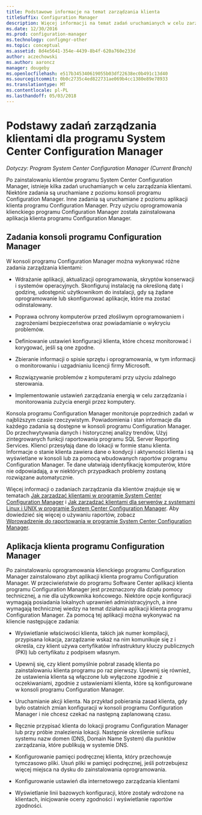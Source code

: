 ```yaml
---
title: Podstawowe informacje na temat zarządzania klienta
titleSuffix: Configuration Manager
description: Więcej informacji na temat zadań uruchamianych w celu zarządzania klientami programu System Center Configuration Manager.
ms.date: 12/30/2016
ms.prod: configuration-manager
ms.technology: configmgr-other
ms.topic: conceptual
ms.assetid: 8d4e5641-354e-4439-8b4f-620a760e233d
author: aczechowski
ms.author: aaroncz
manager: dougeby
ms.openlocfilehash: e517b345340619055b03df22638ec0b491c13d40
ms.sourcegitcommit: 0b0c2735c4ed822731ae069b4cc1380e89e78933
ms.translationtype: MT
ms.contentlocale: pl-PL
ms.lasthandoff: 05/03/2018
---
```

# <a name="fundamentals-of-client-management-tasks-for-system-center-configuration-manager"></a>Podstawy zadań zarządzania klientami dla programu System Center Configuration Manager

*Dotyczy: Program System Center Configuration Manager (Current Branch)*

Po zainstalowaniu klientów programu System Center Configuration Manager, istnieje kilka zadań uruchamianych w celu zarządzania klientami.  Niektóre zadania są uruchamiane z poziomu konsoli programu Configuration Manager. Inne zadania są uruchamiane z poziomu aplikacji klienta programu Configuration Manager. Przy użyciu oprogramowania klienckiego programu Configuration Manager została zainstalowana aplikacja klienta programu Configuration Manager.

## <a name="configuration-manager-console-tasks"></a>Zadania konsoli programu Configuration Manager
 W konsoli programu Configuration Manager można wykonywać różne zadania zarządzania klientami:  

-   Wdrażanie aplikacji, aktualizacji oprogramowania, skryptów konserwacji i systemów operacyjnych. Skonfiguruj instalację na określoną datę i godzinę, udostępnić użytkownikom do instalacji, gdy są żądane oprogramowanie lub skonfigurować aplikacje, które ma zostać odinstalowany.  

-   Poprawa ochrony komputerów przed złośliwym oprogramowaniem i zagrożeniami bezpieczeństwa oraz powiadamianie o wykryciu problemów.  

-   Definiowanie ustawień konfiguracji klienta, które chcesz monitorować i korygować, jeśli są one zgodne.  

-   Zbieranie informacji o spisie sprzętu i oprogramowania, w tym informacji o monitorowaniu i uzgadnianiu licencji firmy Microsoft.  

-   Rozwiązywanie problemów z komputerami przy użyciu zdalnego sterowania.  

-   Implementowanie ustawień zarządzania energią w celu zarządzania i monitorowania zużycia energii przez komputery.  

Konsola programu Configuration Manager monitoruje poprzednich zadań w najbliższym czasie rzeczywistym. Powiadomienia i stan informacje dla każdego zadania są dostępne w konsoli programu Configuration Manager. Do przechwytywania danych i historycznej analizy trendów, Użyj zintegrowanych funkcji raportowania programu SQL Server Reporting Services. Klienci przesyłają dane do lokacji w formie stanu klienta.  Informacje o stanie klienta zawiera dane o kondycji i aktywności klienta i są wyświetlane w konsoli lub za pomocą wbudowanych raportów programu Configuration Manager. Te dane ułatwiają identyfikację komputerów, które nie odpowiadają, a w niektórych przypadkach problemy zostaną rozwiązane automatycznie.  

 Więcej informacji o zadaniach zarządzania dla klientów znajduje się w tematach [Jak zarządzać klientami w programie System Center Configuration Manager](../../core/clients/manage/manage-clients.md) i [Jak zarządzać klientami dla serwerów z systemami Linux i UNIX w programie System Center Configuration Manager](../../core/clients/manage/manage-clients-for-linux-and-unix-servers.md). Aby dowiedzieć się więcej o używaniu raportów, zobacz   
            [Wprowadzenie do raportowania w programie System Center Configuration Manager](../../core/servers/manage/introduction-to-reporting.md).  

## <a name="configuration-manager-client-application"></a>Aplikacja klienta programu Configuration Manager  
 Po zainstalowaniu oprogramowania klienckiego programu Configuration Manager zainstalowano zbyt aplikacji klienta programu Configuration Manager. W przeciwieństwie do programu Software Center aplikacji klienta programu Configuration Manager jest przeznaczony dla działu pomocy technicznej, a nie dla użytkownika końcowego. Niektóre opcje konfiguracji wymagają posiadania lokalnych uprawnień administracyjnych, a inne wymagają technicznej wiedzy na temat działania aplikacji klienta programu Configuration Manager. Za pomocą tej aplikacji można wykonywać na kliencie następujące zadania:  

-   Wyświetlanie właściwości klienta, takich jak numer kompilacji, przypisana lokacja, zarządzanie wskaż na nim komunikuje się z i określa, czy klient używa certyfikatów infrastruktury kluczy publicznych (PKI) lub certyfikatu z podpisem własnym.  

-   Upewnij się, czy klient pomyślnie pobrał zasadę klienta po zainstalowaniu klienta programu po raz pierwszy. Upewnij się również, że ustawienia klienta są włączone lub wyłączone zgodnie z oczekiwaniami, zgodnie z ustawieniami klienta, które są konfigurowane w konsoli programu Configuration Manager.  

-   Uruchamianie akcji klienta. Na przykład pobierania zasad klienta, gdy było ostatnich zmian konfiguracji w konsoli programu Configuration Manager i nie chcesz czekać na następną zaplanowaną czasu.  

-   Ręcznie przypisać klienta do lokacji programu Configuration Manager lub przy próbie znalezienia lokacji. Następnie określenie sufiksu systemu nazw domen (DNS, Domain Name System) dla punktów zarządzania, które publikują w systemie DNS.  

-   Konfigurowanie pamięci podręcznej klienta, który przechowuje tymczasowo pliki. Usuń pliki w pamięci podręcznej, jeśli potrzebujesz więcej miejsca na dysku do zainstalowania oprogramowania.  

-   Konfigurowanie ustawień dla internetowego zarządzania klientami  

-   Wyświetlanie linii bazowych konfiguracji, które zostały wdrożone na klientach, inicjowanie oceny zgodności i wyświetlanie raportów zgodności.  
